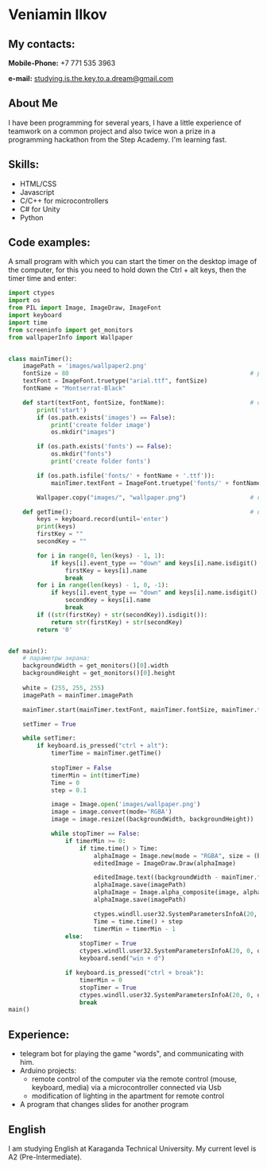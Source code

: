 # Veniamin Ilkov
## My contacts:

__Mobile-Phone:__ +7 771 535 3963

__e-mail:__ [studying.is.the.key.to.a.dream@gmail.com](mailto:studying.is.the.key.to.a.dream@gmail.com)

## About Me
I have been programming for several years, I have a little experience of teamwork on a common project and also twice won a prize in a programming hackathon from the Step Academy.
I'm learning fast.

## Skills:
* HTML/CSS
* Javascript
* C/C++ for microcontrollers
* С# for Unity
* Python

## Code examples:
A small program with which you can start the timer on the desktop image of the computer, for this you need to hold down the Ctrl + alt keys, then the timer time and enter:
```python
import ctypes
import os
from PIL import Image, ImageDraw, ImageFont
import keyboard
import time
from screeninfo import get_monitors
from wallpaperInfo import Wallpaper


class mainTimer():
    imagePath = 'images/wallpaper2.png'
    fontSize = 80                                                   # размер текста на экране
    textFont = ImageFont.truetype("arial.ttf", fontSize)
    fontName = "Montserrat-Black"

    def start(textFont, fontSize, fontName):                        # создает папки images и font при их отсутствии перед выполнением программы
        print('start')
        if (os.path.exists('images') == False):
            print('create folder image')
            os.mkdir("images")

        if (os.path.exists('fonts') == False):
            os.mkdir("fonts")
            print('create folder fonts')

        if (os.path.isfile('fonts/' + fontName + '.ttf')):
            mainTimer.textFont = ImageFont.truetype('fonts/' + fontName + '.ttf', fontSize)

        Wallpaper.copy("images/", "wallpaper.png")                  # копирует изображение рабочего стола c названием "wallpaper.jpg" в папку проекта

    def getTime():                                                  # возвращает числа записанные после нажатия залипания клавиш "Ctrl + alt" 
        keys = keyboard.record(until='enter')
        print(keys)
        firstKey = ""
        secondKey = ""

        for i in range(0, len(keys) - 1, 1):
            if keys[i].event_type == "down" and keys[i].name.isdigit():
                firstKey = keys[i].name
                break
        for i in range(len(keys) - 1, 0, -1):
            if keys[i].event_type == "down" and keys[i].name.isdigit():
                secondKey = keys[i].name
                break
        if ((str(firstKey) + str(secondKey)).isdigit()):
            return str(firstKey) + str(secondKey)
        return '0'


def main():
    # параметры экрана:
    backgroundWidth = get_monitors()[0].width
    backgroundHeight = get_monitors()[0].height
    
    white = (255, 255, 255)
    imagePath = mainTimer.imagePath

    mainTimer.start(mainTimer.textFont, mainTimer.fontSize, mainTimer.fontName)

    setTimer = True

    while setTimer:
        if keyboard.is_pressed("ctrl + alt"):
            timerTime = mainTimer.getTime()
            
            stopTimer = False
            timerMin = int(timerTime)
            Time = 0
            step = 0.1

            image = Image.open('images/wallpaper.png')
            image = image.convert(mode='RGBA')
            image = image.resize((backgroundWidth, backgroundHeight))

            while stopTimer == False:
                if timerMin >= 0:
                    if time.time() > Time:
                        alphaImage = Image.new(mode = "RGBA", size = (backgroundWidth, backgroundHeight), color = (255, 255, 255, 0))
                        editedImage = ImageDraw.Draw(alphaImage)

                        editedImage.text((backgroundWidth - mainTimer.fontSize * 2, backgroundHeight / 100), str(timerMin), font = mainTimer.textFont, fill = white)
                        alphaImage.save(imagePath)
                        alphaImage = Image.alpha_composite(image, alphaImage)
                        alphaImage.save(imagePath) 

                        ctypes.windll.user32.SystemParametersInfoA(20, 0, os.path.abspath('images/wallpaper2.png').encode(), 0)
                        Time = time.time() + step
                        timerMin = timerMin - 1
                else:
                    stopTimer = True
                    ctypes.windll.user32.SystemParametersInfoA(20, 0, os.path.abspath('images/wallpaper.png').encode(), 0)
                    keyboard.send("win + d")

                if keyboard.is_pressed("ctrl + break"):
                    timerMin = 0
                    stopTimer = True
                    ctypes.windll.user32.SystemParametersInfoA(20, 0, os.path.abspath('images/wallpaper.png').encode(), 0)
                    break
main()
```

## Experience:
* telegram bot for playing the game "words", and communicating with him.
* Arduino projects:
  * remote control of the computer via the remote control (mouse, keyboard, media) via a microcontroller connected via Usb
  * modification of lighting in the apartment for remote control
* A program that changes slides for another program

## English
I am studying English at Karaganda Technical University. My current level is A2 (Pre-Intermediate).
